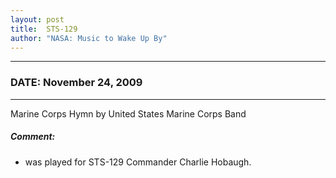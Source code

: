 ```yaml
---
layout: post
title:  STS-129
author: "NASA: Music to Wake Up By"
---
```


----
### DATE: November 24, 2009
----
Marine Corps Hymn by United States Marine Corps Band

##### Comment:
* was played for STS-129 Commander Charlie Hobaugh.
